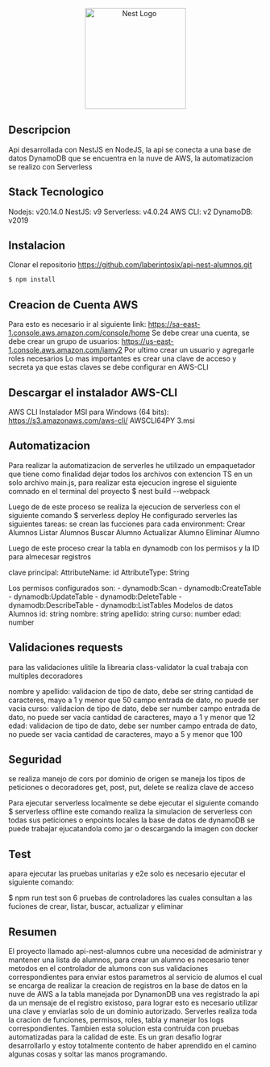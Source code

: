 <p align="center">
  <a href="http://nestjs.com/" target="blank"><img src="https://nestjs.com/img/logo-small.svg" width="200" alt="Nest Logo" /></a>
</p>

## Descripcion
Api desarrollada con NestJS en NodeJS, la api se conecta a una base de datos DynamoDB que se encuentra en la nuve de AWS, la automatizacion se realizo con Serverless

## Stack Tecnologico
   Nodejs: v20.14.0
   NestJS: v9
   Serverless: v4.0.24
   AWS CLI: v2
   DynamoDB: v2019
   
## Instalacion
Clonar el repositorio
https://github.com/laberintosix/api-nest-alumnos.git

```bash
$ npm install
```
## Creacion de Cuenta AWS
Para esto es necesario ir al siguiente link: https://sa-east-1.console.aws.amazon.com/console/home
Se debe crear una cuenta, se debe crear un grupo de usuarios: https://us-east-1.console.aws.amazon.com/iamv2
Por ultimo crear un usuario y agregarle roles necesarios
Lo mas importantes es crear una clave de acceso y secreta ya que estas claves se debe configurar en AWS-CLI

## Descargar el instalador AWS-CLI
AWS CLI Instalador MSI para Windows (64 bits): https://s3.amazonaws.com/aws-cli/ AWSCLI64PY 3.msi

## Automatizacion
Para realizar la automatizacion de serverles he utilizado un empaquetador que tiene como finalidad dejar todos los archivos con extencion TS en un solo archivo main.js,
para realizar esta ejecucion ingrese el siguiente comnado en el terminal del proyecto
$ nest build --webpack

Luego de de este proceso se realiza la ejecucion de serverless con el siguiente comando
$ serverless deploy
He configurado serverles las siguientes tareas:
se crean las fucciones para cada environment:
  Crear Alumnos
  Listar Alumnos
  Buscar Alumno
  Actualizar Alumno
  Eliminar Alumno

Luego de este proceso crear la tabla en dynamodb con los permisos y la ID para almecesar registros

clave principal:
AttributeName: id
AttributeType: String

Los permisos configurados son:
        - dynamodb:Scan
        - dynamodb:CreateTable
        - dynamodb:UpdateTable
        - dynamodb:DeleteTable
        - dynamodb:DescribeTable
        - dynamodb:ListTables
Modelos de datos Alumnos
  id: string
  nombre: string
  apellido: string
  curso: number
  edad: number

## Validaciones requests
para las validaciones ulitile la librearia class-validator la cual trabaja con multiples decoradores

nombre y apellido:
  validacion de tipo de dato, debe ser string
  cantidad de caracteres, mayo a 1 y menor que 50
  campo entrada de dato, no puede ser vacia
curso:
  validacion de tipo de dato, debe ser number
  campo entrada de dato, no puede ser vacia
  cantidad de caracteres, mayo a 1 y menor que 12
edad:
  validacion de tipo de dato, debe ser number
  campo entrada de dato, no puede ser vacia
  cantidad de caracteres, mayo a 5 y menor que 100

## Seguridad
  se realiza manejo de cors por dominio de origen
  se maneja los tipos de peticiones o decoradores get, post, put, delete
  se realiza clave de acceso
 
Para ejecutar serverless localmente se debe ejecutar el siguiente comando
$ serverless offline
este comando realiza la simulacion de serverless con todas sus peticiones o enpoints locales
la base de datos de dynamoDB se puede trabajar ejucatandola como jar o descargando la imagen con docker

## Test
apara ejecutar las pruebas unitarias y e2e solo es necesario ejecutar el siguiente comando:

$ npm run test
son 6 pruebas de controladores las cuales consultan a las fuciones de crear, listar, buscar, actualizar y eliminar


## Resumen
  El proyecto llamado api-nest-alumnos cubre una necesidad de administrar y mantener una lista de alumnos, para crear un alumno es necesario tener metodos en el controlador de alumons con sus validaciones correspondientes para enviar estos parametros al servicio de alumos el cual se encarga de realizar la creacion de registros en la base de datos en la nuve de AWS a la tabla manejada por DynamonDB una ves registrado
la api da un mensaje de el registro existoso, para lograr esto es necesario utilizar una clave y enviarlas solo de un dominio autorizado. Serverles realiza toda la cracion de funciones, permisos, roles, tabla y manejar los logs correspondientes. Tambien esta solucion esta contruida con pruebas automatizadas para la calidad de este. Es un gran desafio lograr desarrollarlo y estoy totalmente contento de haber aprendido en el camino algunas cosas y soltar las manos programando.

